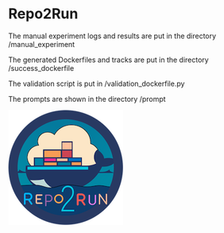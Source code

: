 # Repo2Run
The manual experiment logs and results are put in the directory /manual_experiment

The generated Dockerfiles and tracks are put in the directory /success_dockerfile

The validation script is put in /validation_dockerfile.py

The prompts are shown in the directory /prompt

![Logo](./Repo2Run_logo.png)

